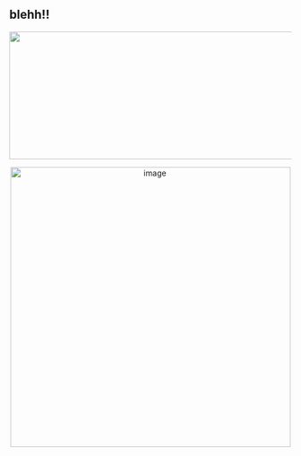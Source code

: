 ## blehh!!
 </p>
<p align="center">
<img width="2047" height="228" alt="image" src="https://github.com/user-attachments/assets/98364837-24d8-4740-8c28-171c9175820e" />
 </p>
<p align="center">
<img width="500" height="500" alt="image" src="https://github.com/user-attachments/assets/c1a7780d-6a3c-4de4-95a3-72713612efce" />











